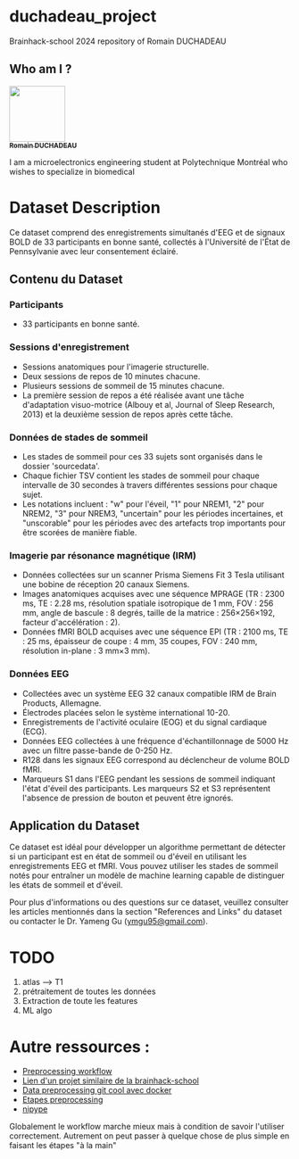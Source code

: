 # duchadeau_project
Brainhack-school 2024 repository of Romain DUCHADEAU

## Who am I ?
<a href="https://github.com/romainDCHD ">
   <img src="https://avatars.githubusercontent.com/romainDCHD?v=4?s=100" width="100px;" alt=""/>
   <br /><sub><b>Romain DUCHADEAU</b></sub>
</a>

I am a microelectronics engineering student at Polytechnique Montréal who wishes to specialize in biomedical


# Dataset Description

Ce dataset comprend des enregistrements simultanés d'EEG et de signaux BOLD de 33 participants en bonne santé, collectés à l'Université de l'État de Pennsylvanie avec leur consentement éclairé.

## Contenu du Dataset

### Participants
- 33 participants en bonne santé.

### Sessions d'enregistrement
- Sessions anatomiques pour l'imagerie structurelle.
- Deux sessions de repos de 10 minutes chacune.
- Plusieurs sessions de sommeil de 15 minutes chacune.
- La première session de repos a été réalisée avant une tâche d'adaptation visuo-motrice (Albouy et al, Journal of Sleep Research, 2013) et la deuxième session de repos après cette tâche.

### Données de stades de sommeil
- Les stades de sommeil pour ces 33 sujets sont organisés dans le dossier 'sourcedata'.
- Chaque fichier TSV contient les stades de sommeil pour chaque intervalle de 30 secondes à travers différentes sessions pour chaque sujet.
- Les notations incluent : "w" pour l'éveil, "1" pour NREM1, "2" pour NREM2, "3" pour NREM3, "uncertain" pour les périodes incertaines, et "unscorable" pour les périodes avec des artefacts trop importants pour être scorées de manière fiable.

### Imagerie par résonance magnétique (IRM)
- Données collectées sur un scanner Prisma Siemens Fit 3 Tesla utilisant une bobine de réception 20 canaux Siemens.
- Images anatomiques acquises avec une séquence MPRAGE (TR : 2300 ms, TE : 2.28 ms, résolution spatiale isotropique de 1 mm, FOV : 256 mm, angle de bascule : 8 degrés, taille de la matrice : 256×256×192, facteur d'accélération : 2).
- Données fMRI BOLD acquises avec une séquence EPI (TR : 2100 ms, TE : 25 ms, épaisseur de coupe : 4 mm, 35 coupes, FOV : 240 mm, résolution in-plane : 3 mm×3 mm).

### Données EEG
- Collectées avec un système EEG 32 canaux compatible IRM de Brain Products, Allemagne.
- Électrodes placées selon le système international 10-20.
- Enregistrements de l'activité oculaire (EOG) et du signal cardiaque (ECG).
- Données EEG collectées à une fréquence d'échantillonnage de 5000 Hz avec un filtre passe-bande de 0-250 Hz.
- R128 dans les signaux EEG correspond au déclencheur de volume BOLD fMRI.
- Marqueurs S1 dans l'EEG pendant les sessions de sommeil indiquant l'état d'éveil des participants. Les marqueurs S2 et S3 représentent l'absence de pression de bouton et peuvent être ignorés.

## Application du Dataset

Ce dataset est idéal pour développer un algorithme permettant de détecter si un participant est en état de sommeil ou d'éveil en utilisant les enregistrements EEG et fMRI. Vous pouvez utiliser les stades de sommeil notés pour entraîner un modèle de machine learning capable de distinguer les états de sommeil et d'éveil.

Pour plus d'informations ou des questions sur ce dataset, veuillez consulter les articles mentionnés dans la section "References and Links" du dataset ou contacter le Dr. Yameng Gu (ymgu95@gmail.com).


# TODO

1. atlas --> T1 
2. prétraitement de toutes les données
3. Extraction de toute les features
4. ML algo


# Autre ressources :
- [Preprocessing workflow](https://peerherholz.github.io/workshop_weizmann/nipype/notebooks/handson_preprocessing.html)
- [Lien d'un projet similaire de la brainhack-school](https://school-brainhack.github.io/project/fmri-sleep-deprivation/)
- [Data preprocessing git cool avec docker](https://fmriprep.org/en/stable/) 
- [Etapes preprocessing](https://carpentries-incubator.github.io/SDC-BIDS-fMRI/instructor/aio.html)
- [nipype](https://nipype.readthedocs.io/en/latest/)

Globalement le workflow marche mieux mais à condition de savoir l'utiliser correctement. Autrement on peut passer à quelque chose de plus simple en faisant les étapes "à la main"